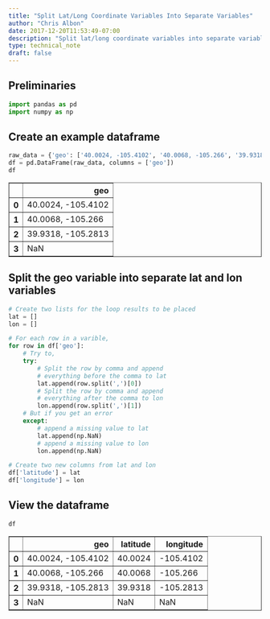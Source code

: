 ```yaml
---
title: "Split Lat/Long Coordinate Variables Into Separate Variables"
author: "Chris Albon"
date: 2017-12-20T11:53:49-07:00
description: "Split lat/long coordinate variables into separate variables."
type: technical_note
draft: false
---
```

## Preliminaries


```python
import pandas as pd
import numpy as np
```

## Create an example dataframe


```python
raw_data = {'geo': ['40.0024, -105.4102', '40.0068, -105.266', '39.9318, -105.2813', np.nan]}
df = pd.DataFrame(raw_data, columns = ['geo'])
df
```




<div>
<table border="1" class="dataframe">
  <thead>
    <tr style="text-align: right;">
      <th></th>
      <th>geo</th>
    </tr>
  </thead>
  <tbody>
    <tr>
      <th>0</th>
      <td>40.0024, -105.4102</td>
    </tr>
    <tr>
      <th>1</th>
      <td>40.0068, -105.266</td>
    </tr>
    <tr>
      <th>2</th>
      <td>39.9318, -105.2813</td>
    </tr>
    <tr>
      <th>3</th>
      <td>NaN</td>
    </tr>
  </tbody>
</table>
</div>



## Split the geo variable into separate lat and lon variables


```python
# Create two lists for the loop results to be placed
lat = []
lon = []

# For each row in a varible,
for row in df['geo']:
    # Try to,
    try:
        # Split the row by comma and append
        # everything before the comma to lat
        lat.append(row.split(',')[0])
        # Split the row by comma and append
        # everything after the comma to lon
        lon.append(row.split(',')[1])
    # But if you get an error
    except:
        # append a missing value to lat
        lat.append(np.NaN)
        # append a missing value to lon
        lon.append(np.NaN)

# Create two new columns from lat and lon
df['latitude'] = lat
df['longitude'] = lon
```

## View the dataframe


```python
df
```




<div>
<table border="1" class="dataframe">
  <thead>
    <tr style="text-align: right;">
      <th></th>
      <th>geo</th>
      <th>latitude</th>
      <th>longitude</th>
    </tr>
  </thead>
  <tbody>
    <tr>
      <th>0</th>
      <td>40.0024, -105.4102</td>
      <td>40.0024</td>
      <td>-105.4102</td>
    </tr>
    <tr>
      <th>1</th>
      <td>40.0068, -105.266</td>
      <td>40.0068</td>
      <td>-105.266</td>
    </tr>
    <tr>
      <th>2</th>
      <td>39.9318, -105.2813</td>
      <td>39.9318</td>
      <td>-105.2813</td>
    </tr>
    <tr>
      <th>3</th>
      <td>NaN</td>
      <td>NaN</td>
      <td>NaN</td>
    </tr>
  </tbody>
</table>
</div>



